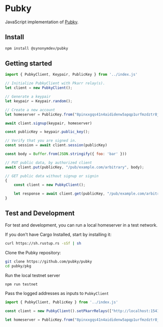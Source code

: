 # Pubky

JavaScript implementation of [Pubky](https://github.com/pubky/pubky).

## Install

```bash
npm install @synonymdev/pubky
```

## Getting started

```js
import { PubkyClient, Keypair, PublicKey } from '../index.js'

// Initialize PubkyClient with Pkarr relay(s).
let client = new PubkyClient();

// Generate a keypair
let keypair = Keypair.random();

// Create a new account
let homeserver = PublicKey.from("8pinxxgqs41n4aididenw5apqp1urfmzdztr8jt4abrkdn435ewo");

await client.signup(keypair, homeserver)

const publicKey = keypair.public_key();

// Verify that you are signed in.
const session = await client.session(publicKey)

const body = Buffer.from(JSON.stringify({ foo: 'bar' }))

// PUT public data, by authorized client
await client.put(publicKey, "/pub/example.com/arbitrary", body);

// GET public data without signup or signin
{
    const client = new PubkyClient();

    let response = await client.get(publicKey, "/pub/example.com/arbitrary");
}
```

## Test and Development

For test and development, you can run a local homeserver in a test network.

If you don't have Cargo Installed, start by installing it:

```bash
curl https://sh.rustup.rs -sSf | sh
```

Clone the Pubky repository:

```bash
git clone https://github.com/pubky/pubky
cd pubky/pkg
```

Run the local testnet server

```bash
npm run testnet
```

Pass the logged addresses as inputs to `PubkyClient`

```js
import { PubkyClient, PublicKey } from '../index.js'

const client = new PubkyClient().setPkarrRelays(["http://localhost:15411/pkarr"]);

let homeserver = PublicKey.from("8pinxxgqs41n4aididenw5apqp1urfmzdztr8jt4abrkdn435ewo");
```

